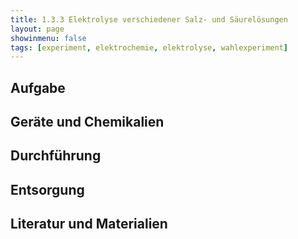 ```yaml
---
title: 1.3.3 Elektrolyse verschiedener Salz- und Säurelösungen
layout: page
showinmenu: false
tags: [experiment, elektrochemie, elektrolyse, wahlexperiment]
---
```


## Aufgabe

## Geräte und Chemikalien

## Durchführung

## Entsorgung

## Literatur und Materialien
